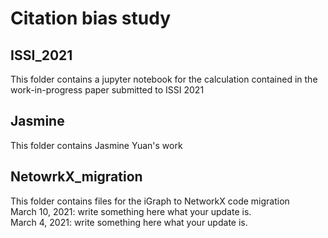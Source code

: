 # Citation bias study

## ISSI_2021  
This folder contains a jupyter notebook for the calculation contained in the work-in-progress paper submitted to ISSI 2021  

## Jasmine  
This folder contains Jasmine Yuan's work  

## NetowrkX_migration  
This folder contains files for the iGraph to NetworkX code migration  
March 10, 2021: write something here what your update is.  
March 4, 2021: write something here what your update is.  
